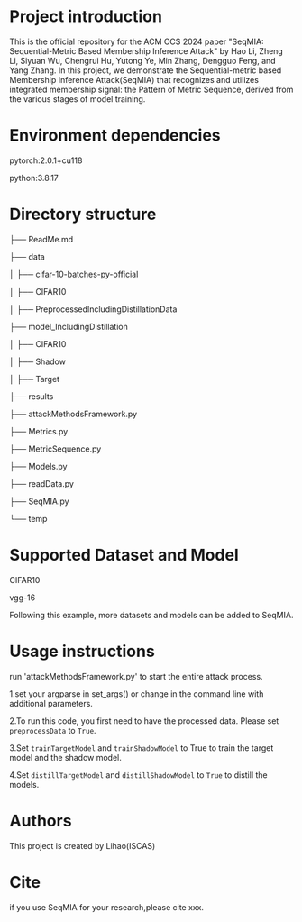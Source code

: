 # Project introduction

  This is the official repository for the ACM CCS 2024 paper "SeqMIA: Sequential-Metric Based Membership Inference Attack" 
  by Hao Li, Zheng Li, Siyuan Wu, Chengrui Hu, Yutong Ye, Min Zhang, Dengguo Feng, and Yang Zhang.
  In this project, we demonstrate the Sequential-metric based Membership Inference Attack(SeqMIA) that recognizes and utilizes 
  integrated membership signal: the Pattern of Metric Sequence, derived from the various stages of model training.

# Environment dependencies

  pytorch:2.0.1+cu118
  
  python:3.8.17

# Directory structure

  ├── ReadMe.md
  
  ├── data
  
  │   ├── cifar-10-batches-py-official
  
  │   ├── CIFAR10
  
  │       ├── PreprocessedIncludingDistillationData
  
  ├── model_IncludingDistillation
  
  │   ├── CIFAR10
  
  │       ├── Shadow
  
  │       ├── Target
  
  ├── results
  
  ├── attackMethodsFramework.py
  
  ├── Metrics.py
  
  ├── MetricSequence.py
  
  ├── Models.py
  
  ├── readData.py
  
  ├── SeqMIA.py
  
  └── temp
  
# Supported Dataset and Model

  CIFAR10
  
  vgg-16
  
  Following this example, more datasets and models can be added to SeqMIA.
  
# Usage instructions

  run 'attackMethodsFramework.py' to start the entire attack process.

  1.set your argparse in set_args() or change in the command line with additional parameters.
  
  2.To run this code, you first need to have the processed data. Please set `preprocessData` to `True`.
  
  3.Set `trainTargetModel` and `trainShadowModel` to True to train the target model and the shadow model.
  
  4.Set `distillTargetModel` and `distillShadowModel` to `True` to distill the models.
  
# Authors

  This project is created by Lihao(ISCAS)

# Cite

  if you use SeqMIA for your research,please cite xxx.
